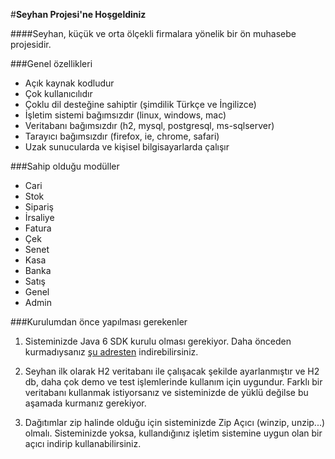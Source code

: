 #**Seyhan Projesi'ne Hoşgeldiniz** 

####Seyhan, küçük ve orta ölçekli firmalara yönelik bir ön muhasebe projesidir. 

###Genel özellikleri
* Açık kaynak kodludur
* Çok kullanıcılıdır
* Çoklu dil desteğine sahiptir (şimdilik Türkçe ve İngilizce)
* İşletim sistemi bağımsızdır (linux, windows, mac)
* Veritabanı bağımsızdır (h2, mysql, postgresql, ms-sqlserver)
* Tarayıcı bağımsızdır (firefox, ie, chrome, safari)
* Uzak sunucularda ve kişisel bilgisayarlarda çalışır

###Sahip olduğu modüller
* Cari
* Stok
* Sipariş
* İrsaliye
* Fatura
* Çek
* Senet
* Kasa
* Banka
* Satış
* Genel
* Admin 

###Kurulumdan önce yapılması gerekenler
1. Sisteminizde Java 6 SDK kurulu olması gerekiyor. Daha önceden kurmadıysanız [şu adresten](http://www.oracle.com/technetwork/java/javase/downloads/java-archive-downloads-javase6-419409.html#jdk-6u45-oth-JPR) indirebilirsiniz.

2. Seyhan ilk olarak H2 veritabanı ile çalışacak şekilde ayarlanmıştır ve H2 db, daha çok demo ve test işlemlerinde kullanım için uygundur. Farklı bir veritabanı kullanmak istiyorsanız ve sisteminizde de yüklü değilse bu aşamada kurmanız gerekiyor. 

3. Dağıtımlar zip halinde olduğu için sisteminizde Zip Açıcı (winzip, unzip...) olmalı. Sisteminizde yoksa, kullandığınız işletim sistemine uygun olan bir açıcı indirip kullanabilirsiniz.

